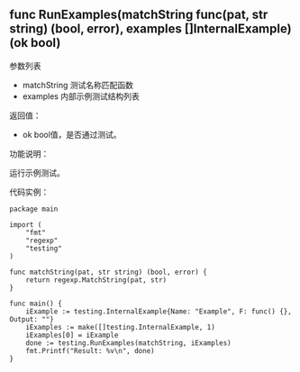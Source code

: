 ## func RunExamples(matchString func(pat, str string) (bool, error), examples []InternalExample) (ok bool)

参数列表

- matchString 测试名称匹配函数 
- examples 内部示例测试结构列表

返回值：

- ok bool值，是否通过测试。

功能说明：

运行示例测试。

代码实例：

	package main

	import (
		"fmt"
		"regexp"
		"testing"
	)

	func matchString(pat, str string) (bool, error) {
		return regexp.MatchString(pat, str)
	}

	func main() {
		iExample := testing.InternalExample{Name: "Example", F: func() {}, Output: ""}
		iExamples := make([]testing.InternalExample, 1)
		iExamples[0] = iExample
		done := testing.RunExamples(matchString, iExamples)
		fmt.Printf("Result: %v\n", done)
	}
